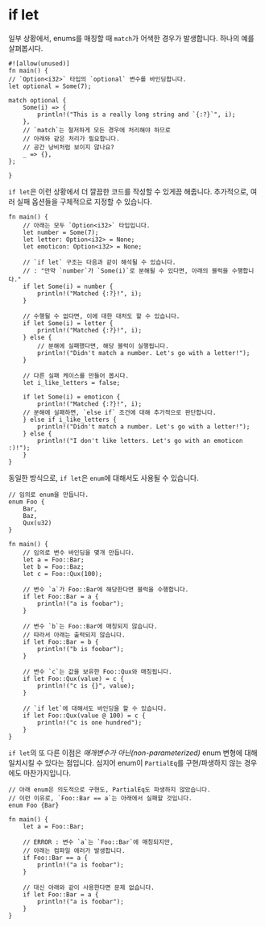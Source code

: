 # if let

일부 상황에서, enums를 매칭할 때 `match`가 어색한 경우가 발생합니다. 하나의 예를 살펴봅시다.

```rust,editable
#![allow(unused)]
fn main() {
// `Option<i32>` 타입의 `optional` 변수를 바인딩합니다.
let optional = Some(7);

match optional {
    Some(i) => {
        println!("This is a really long string and `{:?}`", i);
    },
    // `match`는 철저하게 모든 경우에 처리해야 하므로
    // 아래와 같은 처리가 필요합니다.
    // 공간 낭비처럼 보이지 않나요?
    _ => {},
};

}
```

`if let`은 이런 상황에서 더 깔끔한 코드를 작성할 수 있게끔 해줍니다. 추가적으로, 여러 실패 옵션들을 구체적으로 지정할 수 있습니다.

```rust,editable
fn main() {
    // 아래는 모두 `Option<i32>` 타입입니다.
    let number = Some(7);
    let letter: Option<i32> = None;
    let emoticon: Option<i32> = None;

    // `if let` 구조는 다음과 같이 해석될 수 있습니다.
    // : "만약 `number`가 `Some(i)`로 분해될 수 있다면, 아래의 블럭을 수행합니다."
    if let Some(i) = number {
        println!("Matched {:?}!", i);
    }

    // 수행될 수 없다면, 이에 대한 대처도 할 수 있습니다.
    if let Some(i) = letter {
        println!("Matched {:?}!", i);
    } else {
        // 분해에 실패했다면, 해당 블럭이 실행됩니다.
        println!("Didn't match a number. Let's go with a letter!");
    }

    // 다른 실패 케이스를 만들어 봅시다.
    let i_like_letters = false;

    if let Some(i) = emoticon {
        println!("Matched {:?}!", i);
    // 분해에 실패하면, `else if` 조건에 대해 추가적으로 판단합니다.
    } else if i_like_letters {
        println!("Didn't match a number. Let's go with a letter!");
    } else {
        println!("I don't like letters. Let's go with an emoticon :)!");
    }
}
```

동일한 방식으로, `if let`은 `enum`에 대해서도 사용될 수 있습니다.

```rust,editable
// 임의로 enum을 만듭니다.
enum Foo {
    Bar,
    Baz,
    Qux(u32)
}

fn main() {
    // 임의로 변수 바인딩을 몇개 만듭니다.
    let a = Foo::Bar;
    let b = Foo::Baz;
    let c = Foo::Qux(100);
    
    // 변수 `a`가 Foo::Bar에 해당한다면 블럭을 수행합니다.
    if let Foo::Bar = a {
        println!("a is foobar");
    }
    
    // 변수 `b`는 Foo::Bar에 매칭되지 않습니다.
    // 따라서 아래는 출력되지 않습니다.
    if let Foo::Bar = b {
        println!("b is foobar");
    }
    
    // 변수 `c`는 값을 보유한 Foo::Qux와 매칭됩니다.
    if let Foo::Qux(value) = c {
        println!("c is {}", value);
    }

    // `if let`에 대해서도 바인딩을 할 수 있습니다.
    if let Foo::Qux(value @ 100) = c {
        println!("c is one hundred");
    }
}
```

`if let`의 또 다른 이점은 *매개변수가 아닌(non-parameterized)* enum 변형에 대해 일치시킬 수 있다는 점입니다. 심지어 enum이 `PartialEq`를 구현/파생하지 않는 경우에도 마찬가지입니다. 

```rust,editable
// 아래 enum은 의도적으로 구현도, PartialEq도 파생하지 않았습니다.
// 이런 이유로, `Foo::Bar == a`는 아래에서 실패할 것입니다.
enum Foo {Bar}

fn main() {
    let a = Foo::Bar;

    // ERROR : 변수 `a`는 `Foo::Bar`에 매칭되지만, 
    // 아래는 컴파일 에러가 발생합니다.
    if Foo::Bar == a {
        println!("a is foobar");
    }

    // 대신 아래와 같이 사용한다면 문제 없습니다.
    if let Foo::Bar = a {
        println!("a is foobar");
    }
}
```